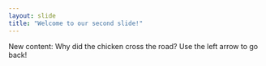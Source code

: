 ```yaml
---
layout: slide
title: "Welcome to our second slide!"
---
```

New content: Why did the chicken cross the road? 
Use the left arrow to go back!
